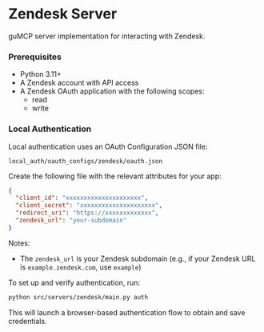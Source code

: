 # Zendesk Server

guMCP server implementation for interacting with Zendesk.

### Prerequisites

- Python 3.11+
- A Zendesk account with API access
- A Zendesk OAuth application with the following scopes:
  - read
  - write

### Local Authentication

Local authentication uses an OAuth Configuration JSON file:

```
local_auth/oauth_configs/zendesk/oauth.json
```

Create the following file with the relevant attributes for your app:

```json
{
  "client_id": "xxxxxxxxxxxxxxxxxxxxx",
  "client_secret": "xxxxxxxxxxxxxxxxxxxxx",
  "redirect_uri": "https://xxxxxxxxxxxxx",
  "zendesk_url": "your-subdomain"
}
```

Notes:
- The `zendesk_url` is your Zendesk subdomain (e.g., if your Zendesk URL is `example.zendesk.com`, use `example`)


To set up and verify authentication, run:

```bash
python src/servers/zendesk/main.py auth
```

This will launch a browser-based authentication flow to obtain and save credentials.
